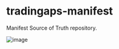 # tradingaps-manifest
Manifest Source of Truth repository.

![image](https://user-images.githubusercontent.com/92097991/202725649-6b9f224a-bc4b-4995-8dff-a2f98ebe2207.png)
